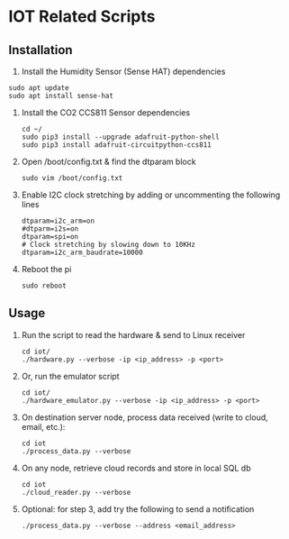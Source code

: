 # IOT Related Scripts

## Installation
1. Install the Humidity Sensor (Sense HAT) dependencies
```
sudo apt update
sudo apt install sense-hat
```

1. Install the CO2 CCS811 Sensor dependencies
    ```
    cd ~/
    sudo pip3 install --upgrade adafruit-python-shell
    sudo pip3 install adafruit-circuitpython-ccs811
    ```
1. Open /boot/config.txt & find the dtparam block
    ```
    sudo vim /boot/config.txt
    ```
1. Enable I2C clock stretching by adding or uncommenting the following lines
    ```
    dtparam=i2c_arm=on
    #dtparm=i2s=on
    dtparam=spi=on
    # Clock stretching by slowing down to 10KHz
    dtparam=i2c_arm_baudrate=10000
    ```
1. Reboot the pi
    ```
    sudo reboot
    ```

## Usage
1. Run the script to read the hardware & send to Linux receiver
    ```
    cd iot/
    ./hardware.py --verbose -ip <ip_address> -p <port>
    ```
1. Or, run the emulator script
    ```
    cd iot/
    ./hardware_emulator.py --verbose -ip <ip_address> -p <port>
    ```
1. On destination server node, process data received (write to cloud, email, etc.):
    ```
    cd iot
    ./process_data.py --verbose
    ```
1. On any node, retrieve cloud records and store in local SQL db
    ```
    cd iot
    ./cloud_reader.py --verbose
    ```
1. Optional: for step 3, add try the following to send a notification
    ```
    ./process_data.py --verbose --address <email_address>
    ```
